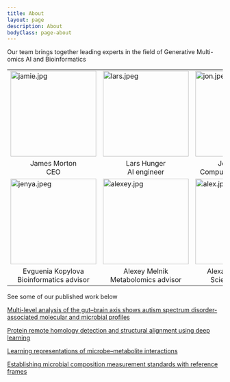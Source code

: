 ```yaml
---
title: About
layout: page
description: About
bodyClass: page-about
---
```


Our team brings together leading experts in the field of Generative Multi-omics AI and Bioinformatics



<table>
  <tr>
    <td><img src="../images/team/jamie.jpg" alt="jamie.jpg" width="200" height="200"/></td>
    <td><img src="../images/team/lars.jpeg" alt="lars.jpeg" width="200" height="200"/></td>
    <td><img src="../images/team/jon.jpeg" alt="jon.jpeg" width="200" height="200"/></td>
  </tr>
  <tr>
    <td style="text-align:center">James Morton <br> CEO </td>
    <td style="text-align:center">Lars Hunger <br> AI engineer</td>
    <td style="text-align:center">Jon Sanders <br> Computational Biologist</td>
  </tr>

  <tr>
    <td><img src="../images/team/jenya.jpeg" alt="jenya.jpeg" width="200" height="200"/></td>
    <td><img src="../images/team/alexey.jpg" alt="alexey.jpg" width="200" height="200"/></td>
    <td><img src="../images/team/alex.jpeg" alt="alex.jpeg" width="200" height="200"/></td>
  </tr>
  <tr>
    <td style="text-align:center">Evguenia Kopylova<br> Bioinformatics advisor</td>
    <td style="text-align:center">Alexey Melnik <br> Metabolomics advisor</td>
    <td style="text-align:center">Alexander Aksenov <br> Scientific advisor</td>
  </tr>
</table>

See some of our published work below

[Multi-level analysis of the gut–brain axis shows autism spectrum disorder-associated molecular and microbial profiles](https://www.nature.com/articles/s41593-023-01361-0)

[Protein remote homology detection and structural alignment using deep learning](https://www.nature.com/articles/s41587-023-01917-2)

[Learning representations of microbe–metabolite interactions](https://www.nature.com/articles/s41592-019-0616-3)

[Establishing microbial composition measurement standards with reference frames](https://www.nature.com/articles/s41467-019-10656-5)
